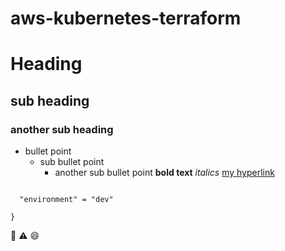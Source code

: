 # aws-kubernetes-terraform

# Heading
## sub heading
### another sub heading
- bullet point
  - sub bullet point
    - another sub bullet  point
**bold text**
_italics_
[my hyperlink](https://www.google.com/)
```hcl
 
  "environment" = "dev"
  
}
```
:memo:
:warning:
:smile:
